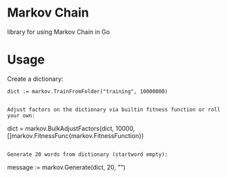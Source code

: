# Markov Chain
library for using Markov Chain in Go

# Usage
Create a dictionary:
```
dict := markov.TrainFromFolder("training", 10000000)


Adjust factors on the dictionary via builtin fitness function or roll your own:
```
dict = markov.BulkAdjustFactors(dict, 10000, []markov.FitnessFunc{markov.FitnessFunction})
```

Generate 20 words from dictionary (startword empty):
```
message := markov.Generate(dict, 20, "")
```